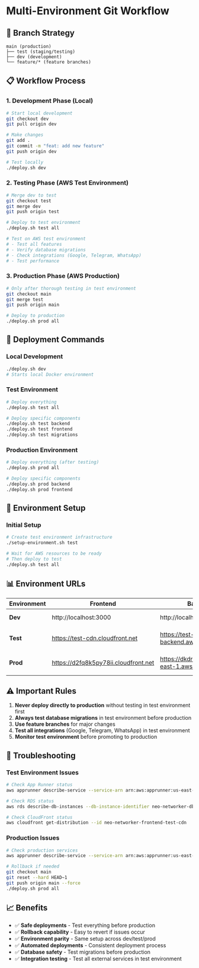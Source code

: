 # Multi-Environment Git Workflow

## 🌿 Branch Strategy

```
main (production)
├── test (staging/testing)
├── dev (development)
└── feature/* (feature branches)
```

## 📋 Workflow Process

### 1. **Development Phase** (Local)
```bash
# Start local development
git checkout dev
git pull origin dev

# Make changes
git add .
git commit -m "feat: add new feature"
git push origin dev

# Test locally
./deploy.sh dev
```

### 2. **Testing Phase** (AWS Test Environment)
```bash
# Merge dev to test
git checkout test
git merge dev
git push origin test

# Deploy to test environment
./deploy.sh test all

# Test on AWS test environment
# - Test all features
# - Verify database migrations
# - Check integrations (Google, Telegram, WhatsApp)
# - Test performance
```

### 3. **Production Phase** (AWS Production)
```bash
# Only after thorough testing in test environment
git checkout main
git merge test
git push origin main

# Deploy to production
./deploy.sh prod all
```

## 🚀 Deployment Commands

### Local Development
```bash
./deploy.sh dev
# Starts local Docker environment
```

### Test Environment
```bash
# Deploy everything
./deploy.sh test all

# Deploy specific components
./deploy.sh test backend
./deploy.sh test frontend
./deploy.sh test migrations
```

### Production Environment
```bash
# Deploy everything (after testing)
./deploy.sh prod all

# Deploy specific components
./deploy.sh prod backend
./deploy.sh prod frontend
```

## 🔧 Environment Setup

### Initial Setup
```bash
# Create test environment infrastructure
./setup-environment.sh test

# Wait for AWS resources to be ready
# Then deploy to test
./deploy.sh test all
```

## 📊 Environment URLs

| Environment | Frontend | Backend | Database |
|-------------|----------|---------|----------|
| **Dev** | http://localhost:3000 | http://localhost:5002 | Local PostgreSQL |
| **Test** | https://test-cdn.cloudfront.net | https://test-backend.awsapprunner.com | neo-networker-db-test |
| **Prod** | https://d2fq8k5py78ii.cloudfront.net | https://dkdrn34xpx.us-east-1.awsapprunner.com | neo-networker-db-v2 |

## ⚠️ Important Rules

1. **Never deploy directly to production** without testing in test environment first
2. **Always test database migrations** in test environment before production
3. **Use feature branches** for major changes
4. **Test all integrations** (Google, Telegram, WhatsApp) in test environment
5. **Monitor test environment** before promoting to production

## 🐛 Troubleshooting

### Test Environment Issues
```bash
# Check App Runner status
aws apprunner describe-service --service-arn arn:aws:apprunner:us-east-1:587842257084:service/neo-networker-backend-test/...

# Check RDS status
aws rds describe-db-instances --db-instance-identifier neo-networker-db-test

# Check CloudFront status
aws cloudfront get-distribution --id neo-networker-frontend-test-cdn
```

### Production Issues
```bash
# Check production services
aws apprunner describe-service --service-arn arn:aws:apprunner:us-east-1:587842257084:service/neo-networker-backend-final/...

# Rollback if needed
git checkout main
git reset --hard HEAD~1
git push origin main --force
./deploy.sh prod all
```

## 📈 Benefits

- ✅ **Safe deployments** - Test everything before production
- ✅ **Rollback capability** - Easy to revert if issues occur
- ✅ **Environment parity** - Same setup across dev/test/prod
- ✅ **Automated deployments** - Consistent deployment process
- ✅ **Database safety** - Test migrations before production
- ✅ **Integration testing** - Test all external services in test environment
